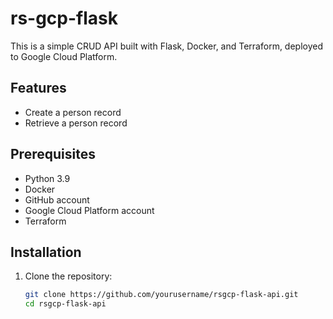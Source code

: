 # rs-gcp-flask

This is a simple CRUD API built with Flask, Docker, and Terraform, deployed to Google Cloud Platform.

## Features

- Create a person record
- Retrieve a person record

## Prerequisites

- Python 3.9
- Docker
- GitHub account
- Google Cloud Platform account
- Terraform

## Installation

1. Clone the repository:
   ```bash
   git clone https://github.com/yourusername/rsgcp-flask-api.git
   cd rsgcp-flask-api

